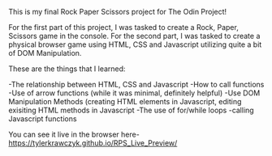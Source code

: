 This is my final Rock Paper Scissors project for The Odin Project!

For the first part of this project, I was tasked to create a Rock, Paper, Scissors game in the console. For the second part, I was tasked to create a physical browser game using HTML, CSS and Javascript utilizing quite a bit of DOM Manipulation. 

These are the things that I learned:

-The relationship between HTML, CSS and Javascript 
-How to call functions
-Use of arrow functions (while it was minimal, definitely helpful)
-Use DOM Manipulation Methods (creating HTML elements in Javascript, editing exisiting HTML methods in Javascript
-The use of for/while loops
-calling Javascript functions

You can see it live in the browser here- https://tylerkrawczyk.github.io/RPS_Live_Preview/
